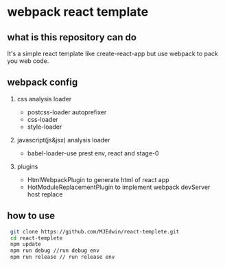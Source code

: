 # webpack react template #
## what is this repository can do ##

It's a simple react template like create-react-app but use webpack to pack you web code. 

## webpack config ##
1. css analysis loader
    
    * postcss-loader autoprefixer
    * css-loader
    * style-loader

2. javascript(js&jsx) analysis loader

    * babel-loader-use prest env, react and stage-0

3. plugins

    * HtmlWebpackPlugin to generate html of react app
    * HotModuleReplacementPlugin to implement webpack devServer host replace

## how to use ##
```bash
 git clone https://github.com/MJEdwin/react-templete.git
 cd react-templete
 npm update
 npm run debug //run debug env
 npm run release // run release env
```


